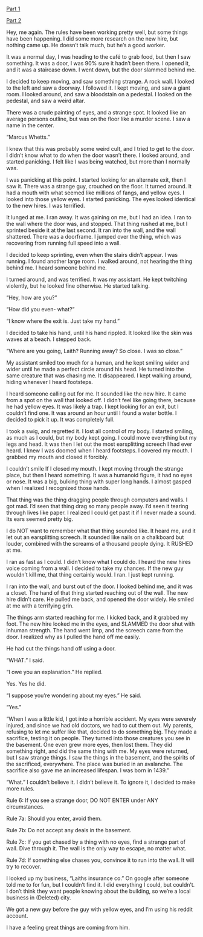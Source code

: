   

[Part 1](https://www.reddit.com/r/nosleep/comments/wp7159/i_recently_started_a_business_strange_things/)

[Part 2](https://www.reddit.com/r/nosleep/comments/wq2ycf/i_recently_started_a_business_strange_things/)

Hey, me again. The rules have been working pretty well, but some things have been happening. I did some more research on the new hire, but nothing came up. He doesn’t talk much, but he’s a good worker. 

It was a normal day, I was heading to the café to grab food, but then I saw something. It was a door, I was 90% sure it hadn’t been there. I opened it, and it was a staircase down. I went down, but the door slammed behind me.

I decided to keep moving, and saw something strange. A rock wall. I looked to the left and saw a doorway. I followed it. I kept moving, and saw a giant room. I looked around, and saw a bloodstain on a pedestal. I looked on the pedestal, and saw a weird altar.

There was a crude painting of eyes, and a strange spot. It looked like an average persons outline, but was on the floor like a murder scene. I saw a name in the center.

“Marcus Whetts.”

I knew that this was probably some weird cult, and I tried to get to the door. I didn’t know what to do when the door wasn’t there. I looked around, and started panicking. I felt like I was being watched, but more than I normally was.

I was panicking at this point. I started looking for an alternate exit, then I saw it. There was a strange guy, crouched on the floor. It turned around. It had a mouth with what seemed like millions of fangs, and yellow eyes. I looked into those yellow eyes. I started panicking. The eyes looked identical to the new hires. I was terrified. 

It lunged at me. I ran away. It was gaining on me, but I had an idea. I ran to the wall where the door was, and stopped. That thing rushed at me, but I sprinted beside it at the last second. It ran into the wall, and the wall shattered. There was a doorframe. I jumped over the thing, which was recovering from running full speed into a wall.

I decided to keep sprinting, even when the stairs didn’t appear. I was running. I found another large room. I walked around, not hearing the thing behind me. I heard someone behind me.

I turned around, and was terrified. It was my assistant. He kept twitching violently, but he looked fine otherwise. He started talking.

“Hey, how are you?”

“How did you even- what?”

“I know where the exit is. Just take my hand.”

I decided to take his hand, until his hand rippled. It looked like the skin was waves at a beach. I stepped back.

“Where are you going, Laith? Running away? So close. I was so close.”

My assistant smiled too much for a human, and he kept smiling wider and wider until he made a perfect circle around his head. He turned into the same creature that was chasing me. It disappeared. I kept walking around, hiding whenever I heard footsteps.

I heard someone calling out for me. It sounded like the new hire. It came from a spot on the wall that looked off. I didn’t feel like going there, because he had yellow eyes. It was likely a trap. I kept looking for an exit, but I couldn’t find one. It was around an hour until I found a water bottle. I decided to pick it up. It was completely full.

I took a swig, and regretted it. I lost all control of my body. I started smiling, as much as I could, but my body kept going. I could move everything but my legs and head. It was then I let out the most earsplitting screech I had ever heard. I knew I was doomed when I heard footsteps. I covered my mouth. I grabbed my mouth and closed it forcibly. 

I couldn’t smile If I closed my mouth. I kept moving through the strange place, but then I heard something. It was a humanoid figure, it had no eyes or nose. It was a big, bulking thing with super long hands. I almost gasped when I realized I recognized those hands. 

That thing was the thing dragging people through computers and walls. I got mad. I’d seen that thing drag so many people away. I’d seen it tearing through lives like paper. I realized I could get past it if I never made a sound. Its ears seemed pretty big.

I do NOT want to remember what that thing sounded like. It heard me, and it let out an earsplitting screech. It sounded like nails on a chalkboard but louder, combined with the screams of a thousand people dying. It RUSHED at me. 

I ran as fast as I could. I didn’t know what I could do. I heard the new hires voice coming from a wall. I decided to take my chances. If the new guy wouldn’t kill me, that thing certainly would. I ran. I just kept running.

I ran into the wall, and burst out of the door. I looked behind me, and it was a closet. The hand of that thing started reaching out of the wall. The new hire didn’t care. He pulled me back, and opened the door widely. He smiled at me with a terrifying grin.

The things arm started reaching for me. I kicked back, and it grabbed my foot. The new hire looked me in the eyes, and SLAMMED the door shut with inhuman strength. The hand went limp, and the screech came from the door. I realized why as I pulled the hand off me easily.

He had cut the things hand off using a door.

“WHAT.” I said.

“I owe you an explanation.” He replied.

Yes. Yes he did.

“I suppose you’re wondering about my eyes.” He said.

“Yes.”

“When I was a little kid, I got into a horrible accident. My eyes were severely injured, and since we had old doctors, we had to cut them out. My parents, refusing to let me suffer like that, decided to do something big. They made a sacrifice, testing it on people. They turned into those creatures you see in the basement. One even grew more eyes, then lost them. They did something right, and did the same thing with me. My eyes were returned, but I saw strange things. I saw the things in the basement, and the spirits of the sacrificed, everywhere. The place was buried in an avalanche. The sacrifice also gave me an increased lifespan. I was born in 1439.”

“What.” I couldn’t believe it. I didn’t believe it. To ignore it, I decided to make more rules.

Rule 6: If you see a strange door, DO NOT ENTER under ANY circumstances.

Rule 7a: Should you enter, avoid them.

Rule 7b: Do not accept any deals in the basement.

Rule 7c: If you get chased by a thing with no eyes, find a strange part of wall. Dive through it. The wall is the only way to escape, no matter what.

Rule 7d: If something else chases you, convince it to run into the wall. It will try to recover.

I looked up my business, “Laiths insurance co.” On google after someone told me to for fun, but I couldn’t find it. I did everything I could, but couldn’t. I don’t think they want people knowing about the building, so we’re a local business in (Deleted) city.

We got a new guy before the guy with yellow eyes, and I’m using his reddit account. 

I have a feeling great things are coming from him.